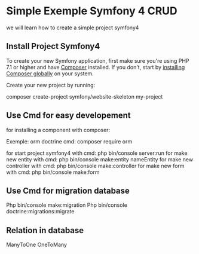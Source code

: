 Simple Exemple Symfony 4 CRUD
===

we will learn how to create a simple project symfony4

Install Project Symfony4
---

To create your new Symfony application, first make sure you're using PHP 7.1 or higher and have [Composer](https://getcomposer.org/) installed. If you don't, start by [installing Composer globally](https://symfony.com/doc/current/setup/composer.html) on your system.


Create your new project by running:

composer create-project symfony/website-skeleton my-project


Use Cmd for easy developement
---


for installing a component with composer:

Exemple: orm doctrine 
cmd: composer require orm

for start project symfony4 with cmd: php bin/console server:run
for make new entity with cmd: php bin/console make:entity nameEntity
for make new controller with cmd: php bin/console make:controller
for make new form with cmd: php bin/console make:form


Use Cmd for migration database
---
Php bin/console make:migration
Php bin/console doctrine:migrations:migrate  



Relation in database
---
ManyToOne
OneToMany
